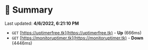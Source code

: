 # 📖 Summary
Last updated: **4/6/2022, 6:21:10 PM**

- `GET` [https://uptimerfree.tk](https://uptimerfree.tk) - **Up** (666ms)
- `GET` [https://monitoruptimer.tk](https://monitoruptimer.tk) - **Down** (4446ms)
